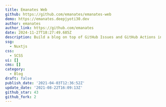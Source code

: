 ```yaml
---
title: Emanates Web
github: https://github.com/emanates/emanates-web
demo: https://emanates.deepjyoti30.dev
author: emanates
author_link: https://github.com/emanates
date: 2024-11-27T18:27:49.685Z
description: Build a blog on top of GitHub Issues and GitHub Actions in a few mins
ssg:
  - Nuxtjs
css:
  - SCSS
ui: []
cms: []
category:
  - Blog
draft: false
publish_date: '2021-04-03T12:36:52Z'
update_date: '2021-08-22T16:09:13Z'
github_star: 43
github_fork: 2
---
```

